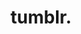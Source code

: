 ---
#blog:
facebook: https://www.facebook.com/tumblr/
github: tumblr
logohandle: tumblr
sort: tumblr
title: tumblr.
twitter: https://twitter.com/tumblr
website: https://www.tumblr.com/
wikipedia: https://en.wikipedia.org/wiki/Tumblr
---